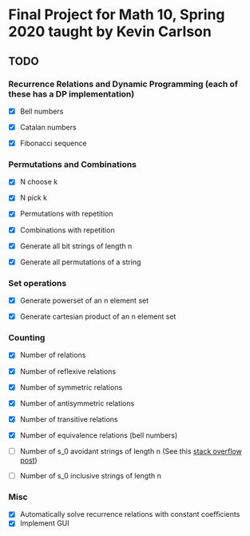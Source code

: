 # Final Project for Math 10, Spring 2020 taught by Kevin Carlson
## TODO
### Recurrence Relations and Dynamic Programming (each of these has a DP implementation)
- [x] Bell numbers
- [x] Catalan numbers
- [x] Fibonacci sequence


### Permutations and Combinations
- [x] N choose k
- [x] N pick k
- [x] Permutations with repetition
- [x] Combinations with repetition
- [x] Generate all bit strings of length n
- [x] Generate all permutations of a string


### Set operations
- [x] Generate powerset of an n element set
- [x] Generate cartesian product of an n element set


### Counting
- [x] Number of relations
- [x] Number of reflexive relations
- [x] Number of symmetric relations
- [x] Number of antisymmetric relations
- [x] Number of transitive relations
- [x] Number of equivalence relations (bell numbers)
- [ ] Number of s_0 avoidant strings of length n (See this [stack overflow post](https://softwareengineering.stackexchange.com/questions/273017/number-of-strings-containing-a-specific-substring))
- [ ] Number of s_0 inclusive strings of length n


### Misc
- [x] Automatically solve recurrence relations with constant coefficients
- [x] Implement GUI
